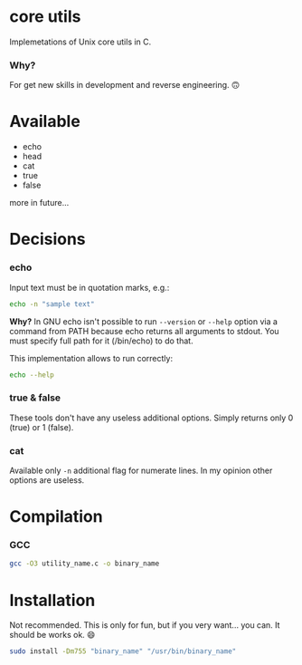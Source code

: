# core utils

Implemetations of Unix core utils in C.

### Why?
For get new skills in development and reverse engineering. 🙃

# Available
+ echo
+ head
+ cat
+ true
+ false

more in future...

# Decisions
### echo
Input text must be in quotation marks, e.g.:
```bash
echo -n "sample text"
```
**Why?**
In GNU echo isn't possible to run `--version` or `--help` option via a
command from PATH because echo returns all arguments to stdout.
You must specify full path for it (/bin/echo) to do that.

This implementation allows to run correctly:
```bash
echo --help
```

### true & false
These tools don't have any useless additional options. Simply returns
only 0 (true) or 1 (false).

### cat
Available only `-n` additional flag for numerate lines.
In my opinion other options are useless.

# Compilation
### GCC
```bash
gcc -O3 utility_name.c -o binary_name
```
# Installation
Not recommended. This is only for fun, but if you very want... you can.
It should be works ok. 😄
```bash
sudo install -Dm755 "binary_name" "/usr/bin/binary_name"
```
